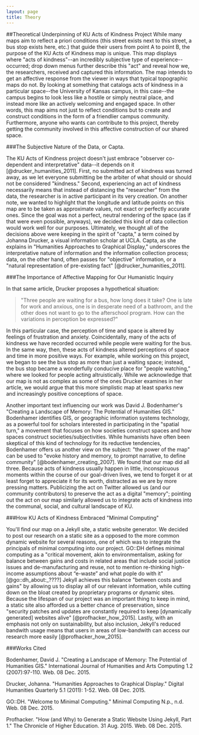 ```yaml
---
layout: page
title: Theory
---
```


##Theoretical Underpinning of KU Acts of Kindness Project
While many maps aim to reflect a priori conditions (this street exists next to this street, a bus stop exists here, etc.) that guide their users from point A to point B, the purpose of the KU Acts of Kindness map is unique. This map displays where "acts of kindness"--an incredibly subjective type of experience--occurred; drop down menus further describe this "act" and reveal how we, the researchers, received and captured this information. The map intends to get an affective response from the viewer in ways that typical topographic maps do not. By looking at something that catalogs acts of kindness in a particular space--the University of Kansas campus, in this case--the campus begins to look less like a hostile or simply neutral place, and instead more like an actively welcoming and engaged space. In other words, this map aims not just to reflect conditions but to create and construct conditions in the form of a friendlier campus community. Furthermore, anyone who wants can contribute to this project, thereby getting the community involved in this affective construction of our shared space.

###The Subjective Nature of the Data, or Capta.

The KU Acts of Kindness project doesn't just embrace "observer co-dependent and interpretative" data--it depends on it [@drucker_humanities_2011]. First, no submitted act of kindness was turned away, as we let everyone submitting be the arbiter of what should or should not be considered "kindness." Second, experiencing an act of kindness necessarily means that instead of distancing the "researcher" from the data, the researcher is in active participant in its very creation. On another note, we wanted to highlight that the longitude and latitude points on this map are to be taken as approximate values, not exact or perfectly accurate ones. Since the goal was not a perfect, neutral rendering of the space (as if that were even possible, anyways), we decided this kind of data collection would work well for our purposes. Ultimately, we thought all of the decisions above were keeping in the spirit of "capta," a term coined by Johanna Drucker, a visual information scholar at UCLA. Capta, as she explains in "Humanities Approaches to Graphical Display," underscores the interpretative nature of information and the information collection process; data, on the other hand, often passes for "objective" information, or a "natural representation of pre-existing fact" [@drucker_humanities_2011].

###The Importance of Affective Mapping for Our Humanistic Inquiry

In that same article, Drucker proposes a hypothetical situation:

>"Three people are waiting for a bus, how long does it take? One is late for work and anxious, one is in desperate need of a bathroom, and the other does not want to go to the afterschool program. How can the variations in perception be expressed?"

In this particular case, the perception of time and space is altered by feelings of frustration and anxiety. Coincidentally, many of the acts of kindness we have recorded occurred while people were waiting for the bus. In the same way, then, these acts of kindness altered perceptions of space and time in more positive ways. For example, while working on this project, we began to see the bus stop as more than just a waiting space; instead, the bus stop became a wonderfully conducive place for "people watching," where we looked for people acting altruistically. While we acknowledge that our map is not as complex as some of the ones Drucker examines in her article, we would argue that this more simplistic map at least sparks new and increasingly positive conceptions of space.

Another important text influencing our work was David J. Bodenhamer's "Creating a Landscape of Memory: The Potential of Humanities GIS." Bodenhamer identifies GIS, or geographic information systems technology, as a powerful tool for scholars interested in participating in the "spatial turn," a movement that focuses on how societies construct spaces and how spaces construct societies/subjectivities. While humanists have often been skeptical of this kind of technology for its reductive tendencies, Bodenhamer offers us another view on the subject: "the power of the map" can be used to "evoke history and memory, to prompt narrative, to define community" [@bodenhamer_creating_2007]. We found that our map did all three. Because acts of kindness usually happen in little, inconspicuous moments within the course of our goal-driven lives, we tend to forget it or at least forget to appreciate it for its worth, distracted as we are by more pressing matters. Publicizing the act on Twitter allowed us (and our community contributors) to preserve the act as a digital "memory"; pointing out the act on our map similarly allowed us to integrate acts of kindness into the communal, social, and cultural landscape of KU.

###How KU Acts of Kindness Embraced "Minimal Computing"

You'll find our map on a Jekyll site, a static website generator. We decided to post our research on a static site as a opposed to the more common dynamic website for several reasons, one of which was to integrate the principals of minimal computing into our project. GO::DH defines minimal computing as a "critical movement, akin to environmentalism, asking for balance between gains and costs in related areas that include social justice issues and de-manufacturing and reuse, not to mention re-thinking high-income assumptions about “e-waste” and what pople do with it" [@go::dh_about:_????] Jekyll achieves this balance "between costs and gains" by allowing us to display all of our relevant information, while cutting down on the bloat created by proprietary programs or dynamic sites. Because the lifespan of our project was an important thing to keep in mind, a static site also afforded us a better chance of preservation, since "security patches and updates are constantly required to keep [dynamically generated] websites alive" [@profhacker_how_2015]. Lastly, with an emphasis not only on sustainability, but also inclusion, Jekyll's reduced bandwith usage means that users in areas of low-bandwith can access our research more easily [@profhacker_how_2015].

###Works Cited

Bodenhamer, David J. "Creating a Landscape of Memory: The Potential of Humanities GIS." International Journal of Humanities and Arts Computing 1.2 (2007):97-110. Web. 08 Dec. 2015.

Drucker, Johanna. "Humanities Approaches to Graphical Display." Digital Humanities Quarterly 5.1 (2011): 1-52. Web. 08 Dec. 2015.

GO::DH. "Welcome to Minimal Computing." Minimal Computing N.p., n.d. Web. 08 Dec. 2015.

Profhacker. "How (and Why) to Generate a Static Website Using Jekyll, Part 1." The Chronicle of Higher Education. 31 Aug. 2015. Web. 08 Dec. 2015.